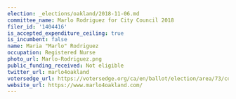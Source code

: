 ```yaml
---
election: _elections/oakland/2018-11-06.md
committee_name: Marlo Rodriguez for City Council 2018
filer_id: '1404416'
is_accepted_expenditure_ceiling: true
is_incumbent: false
name: Maria "Marlo" Rodriguez
occupation: Registered Nurse
photo_url: Marlo-Rodriguez.png
public_funding_received: Not eligible
twitter_url: marlo4oakland
votersedge_url: https://votersedge.org/ca/en/ballot/election/area/73/contests/contest/17341/candidate/139765?&county=alameda%20county&election_authority_id=1
website_url: https://www.marlo4oakland.com/
---
```


